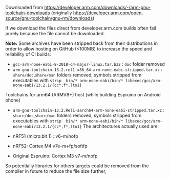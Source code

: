 Downloaded from https://developer.arm.com/downloads/-/arm-gnu-toolchain-downloads (originally https://developer.arm.com/open-source/gnu-toolchain/gnu-rm/downloads)

If we download the files direct from developer.arm.com builds often fail purely because the file cannot be downloaded.

**Note:** Some archives have been stripped back from their distributions in order to allow hosting on GitHub (<100MB) to increase the speed and reliability of CI builds:

* `gcc-arm-none-eabi-8-2018-q4-major-linux.tar.bz2` : `doc` folder removed
* `arm-gnu-toolchain-13.2.rel1-x86_64-arm-none-eabi-stripped.tar.xz` : `share/doc`,`share/man` folders removed, symbols stripped from executables with `strip  bin/* arm-none-eabi/bin/* libexec/gcc/arm-none-eabi/13.2.1/{cc*,f*,lto1}`

Toolchains for arm64 (ARMV8+) host (while building Espruino on Android phone)
* `arm-gnu-toolchain-13.2.Rel1-aarch64-arm-none-eabi-stripped.tar.xz` : `share/doc`,`share/man` folders removed, symbols stripped from executables with `strip  bin/* arm-none-eabi/bin/* libexec/gcc/arm-none-eabi/13.2.1/{cc*,f*,lto1}`
The architectures actually used are:

* nRF51 (micro:bit 1) : v6-m/nofp
* nRF52: Cortex M4 v7e-m+fp/softfp
* Original Espruino: Cortex M3 v7-m/nofp

So potentially libraries for others targets could be removed from the compiler in future to reduce the file size further, 

